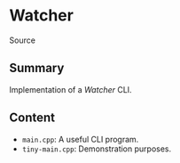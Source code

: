 # Watcher
 Source

## Summary

Implementation of a *Watcher* CLI.

## Content

- `main.cpp`: A useful CLI program.
- `tiny-main.cpp`: Demonstration purposes.
